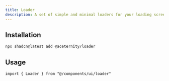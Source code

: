 ```yaml
---
title: Loader
description: A set of simple and minimal loaders for your loading screens and components.
---
```


## Installation

```bash
npx shadcn@latest add @aceternity/loader
```

## Usage

```tsx showLineNumbers
import { Loader } from "@/components/ui/loader"
```
